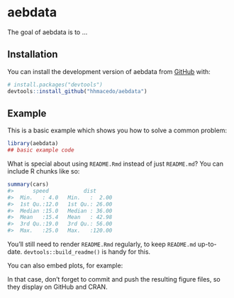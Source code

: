 
<!-- README.md is generated from README.Rmd. Please edit that file -->

# aebdata

<!-- badges: start -->
<!-- badges: end -->

The goal of aebdata is to …

## Installation

You can install the development version of aebdata from
[GitHub](https://github.com/) with:

``` r
# install.packages("devtools")
devtools::install_github("hhmacedo/aebdata")
```

## Example

This is a basic example which shows you how to solve a common problem:

``` r
library(aebdata)
## basic example code
```

What is special about using `README.Rmd` instead of just `README.md`?
You can include R chunks like so:

``` r
summary(cars)
#>      speed           dist       
#>  Min.   : 4.0   Min.   :  2.00  
#>  1st Qu.:12.0   1st Qu.: 26.00  
#>  Median :15.0   Median : 36.00  
#>  Mean   :15.4   Mean   : 42.98  
#>  3rd Qu.:19.0   3rd Qu.: 56.00  
#>  Max.   :25.0   Max.   :120.00
```

You’ll still need to render `README.Rmd` regularly, to keep `README.md`
up-to-date. `devtools::build_readme()` is handy for this.

You can also embed plots, for example:

In that case, don’t forget to commit and push the resulting figure
files, so they display on GitHub and CRAN.
